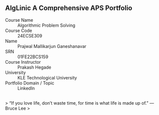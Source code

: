 ## AlgLinic A Comprehensive APS Portfolio

<!--### Hello, I'm Prajwal Mallikarjun Ganeshanavar 👋

I am passionate about technology and problem-solving. Here's a glimpse of my work:-->

<!--## 🛠️ Projects
- **Project 1**: A short description of your project.
- **Project 2**: A short description of another project.--->

<!--## 🚀 Skills
- C++, Python
- Data Structures and Algorithms
- Kubernetes, Docker

## 🌐 Find Me Online
- [GitHub](https://github.com/PrajwalMG159)
- [LinkedIn](https://www.linkedin.com/in/prajwal-ganeshanavar-55484126a?utm_source=share&utm_campaign=share_via&utm_content=profile&utm_medium=android_app)
-->
<!-----## Portfolio Topic---->
<!-----![Project Screenshot](assets/image.jpg) ----->
<dl>
<dt>Course Name</dt>
<dd>Algorithmic Problem Solving</dd>
<dt>Course Code</dt>
<dd>24ECSE309</dd>
<dt>Name</dt>
<dd>Prajwal Mallikarjun Ganeshanavar</dd>
<dt>SRN</dt>
<dd>01FE22BCS159</dd>
<dt>Course Instructor</dt>
<dd>Prakash Hegade</dd>
<dt>University</dt>
<dd>KLE Technological University</dd>
<dt>Portfolio Domain / Topic</dt>
<dd>LinkedIn</dd>
</dl>

<br> 
> “If you love life, don’t waste time, for time is what life is made up of.” —Bruce Lee
>
